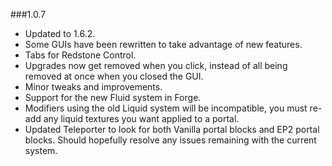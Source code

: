 ###1.0.7
* Updated to 1.6.2.
* Some GUIs have been rewritten to take advantage of new features.
 * Tabs for Redstone Control.
 * Upgrades now get removed when you click, instead of all being removed at once when you closed the GUI.
 * Minor tweaks and improvements.
* Support for the new Fluid system in Forge.
 * Modifiers using the old Liquid system will be incompatible, you must re-add any liquid textures you want applied to a portal.
* Updated Teleporter to look for both Vanilla portal blocks and EP2 portal blocks. Should hopefully resolve any issues remaining with the current system.
